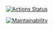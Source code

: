 [![Actions Status](https://github.com/shapurid/php-project-lvl1/workflows/hexlet-check/badge.svg)](https://github.com/shapurid/php-project-lvl1/actions)

[![Maintainability](https://api.codeclimate.com/v1/badges/385e3609dc8dad6ef297/maintainability)](https://codeclimate.com/github/shapurid/php-project-lvl1/maintainability)
